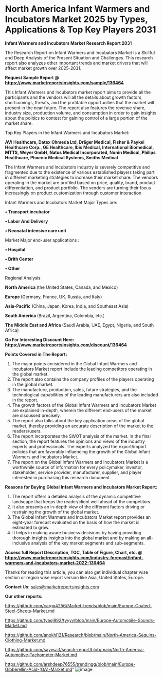 # North America Infant Warmers and Incubators Market 2025 by Types, Applications & Top Key Players 2031

<strong>Infant Warmers and Incubators Market Research Report 2031</strong>

The Research Report on Infant Warmers and Incubators Market is a Skillful and Deep Analysis of the Present Situation and Challenges. This research report also analyzes other important trends and market drivers that will affect market growth over 2025-2031.

<strong>Request Sample Report @ <a href=https://www.marketreportsinsights.com/sample/136464>https://www.marketreportsinsights.com/sample/136464</a></strong>

This Infant Warmers and Incubators market report aims to provide all the participants and the vendors will all the details about growth factors, shortcomings, threats, and the profitable opportunities that the market will present in the near future. The report also features the revenue share, industry size, production volume, and consumption in order to gain insights about the politics to contest for gaining control of a large portion of the market share.

Top Key Players in the Infant Warmers and Incubators Market:

<strong>AVI Healthcare, Datex Ohmeda Ltd, Dräger Medical, Fisher & Paykel Healthcare Corp., GE Healthcare, Ibis Medical, International Biomedical, MTTS, Weyer GmbH, Natus Medical Incorporated, Nonin Medical, Philips Healthcare, Phoenix Medical Systems, Smiths Medical</strong>

The Infant Warmers and Incubators Industry is severely competitive and fragmented due to the existence of various established players taking part in different marketing strategies to increase their market share. The vendors operating in the market are profiled based on price, quality, brand, product differentiation, and product portfolio. The vendors are turning their focus increasingly on product customization through customer interaction.

Infant Warmers and Incubators Market Major Types are:

<strong>• Transport incubator

• Labor And Delivery

• Neonatal intensive care unit</strong>

Market Major end-user applications :

<strong>• Hospital

• Brith Center

• Other</strong>

Regional Analysis

</u><strong><b>North America</b></strong> (the United States, Canada, and Mexico)

<strong><b>Europe </b></strong>(Germany, France, UK, Russia, and Italy)

<strong><b>Asia-Pacific</b></strong> (China, Japan, Korea, India, and Southeast Asia)

<strong><b>South America</b></strong> (Brazil, Argentina, Colombia, etc.)

<strong><b>The Middle East and Africa</b></strong> (Saudi Arabia, UAE, Egypt, Nigeria, and South Africa)

<strong>Go For Interesting Discount Here: <a href=https://www.marketreportsinsights.com/discount/136464>https://www.marketreportsinsights.com/discount/136464</a></strong>

<strong>Points Covered in The Report:</strong>
<ol>
  <li>The major points considered in the Global Infant Warmers and Incubators Market report include the leading competitors operating in the global market.</li>
  <li>The report also contains the company profiles of the players operating in the global market.</li>
  <li>The manufacture, production, sales, future strategies, and the technological capabilities of the leading manufacturers are also included in the report.</li>
  <li>The growth factors of the Global Infant Warmers and Incubators Market are explained in-depth, wherein the different end-users of the market are discussed precisely.</li>
  <li>The report also talks about the key application areas of the global market, thereby providing an accurate description of the market to the readers/users.</li>
  <li>The report incorporates the SWOT analysis of the market. In the final section, the report features the opinions and views of the industry experts and professionals. The experts analyzed the export/import policies that are favorably influencing the growth of the Global Infant Warmers and Incubators Market.</li>
  <li>The report on the Global Infant Warmers and Incubators Market is a worthwhile source of information for every policymaker, investor, stakeholder, service provider, manufacturer, supplier, and player interested in purchasing this research document.</li>
</ol>
<strong>Reasons for Buying Global Infant Warmers and Incubators Market Report:</strong>

<ol>
  <li>The report offers a detailed analysis of the dynamic competitive landscape that keeps the reader/client well ahead of the competitors.</li>
  <li>It also presents an in-depth view of the different factors driving or restraining the growth of the global market.</li>
  <li>The Global Infant Warmers and Incubators Market report provides an eight-year forecast evaluated on the basis of how the market is estimated to grow.</li>
  <li>It helps in making aware business decisions by having providing thorough insights insights into the global market and by making an all-inclusive analysis of the key market segments and sub-segments.</li>
</ol>
<strong>Access full Report Description, TOC, Table of Figure, Chart, etc. @ <a href=https://www.marketreportsinsights.com/industry-forecast/infant-warmers-and-incubators-market-2022-136464>https://www.marketreportsinsights.com/industry-forecast/infant-warmers-and-incubators-market-2022-136464</a></strong>


Thanks for reading this article; you can also get individual chapter wise section or region wise report version like Asia, United States, Europe.

<strong>Contact Us:</strong>
sales@marketreportsinsights.com

<strong>Our other reports:</strong>

<a href=https://github.com/cargo4256/Market-trends/blob/main/Europe-Coated-Steel-Sheets-Market.md>https://github.com/cargo4256/Market-trends/blob/main/Europe-Coated-Steel-Sheets-Market.md</a>

<a href=https://github.com/tyagi992/tyyyy/blob/main/Europe-Automobile-Sounds-Market.md>https://github.com/tyagi992/tyyyy/blob/main/Europe-Automobile-Sounds-Market.md</a>

<a href=https://github.com/anokhi121/Research/blob/main/North-America-Sequins-Clothing-Market.md>https://github.com/anokhi121/Research/blob/main/North-America-Sequins-Clothing-Market.md</a>

<a href=https://github.com/sayysaif/search-report/blob/main/North-America-Automotive-Tachometer-Market.md>https://github.com/sayysaif/search-report/blob/main/North-America-Automotive-Tachometer-Market.md</a>

<a href=https://github.com/arshdeep76555/trendingg/blob/main/Europe-Gibberellin-Acid-(GA)-Market.md>https://github.com/arshdeep76555/trendingg/blob/main/Europe-Gibberellin-Acid-(GA)-Market.md</a>"
![image](https://github.com/user-attachments/assets/0e988c65-0646-45e6-86b8-165eef80ca5e)
